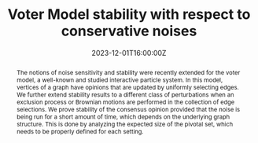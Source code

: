 ---
title: Voter Model stability with respect to conservative noises
show_date: false
share: false

event: CMS Winter Meeting
event_url: https://www2.cms.math.ca/Events/winter24/sessions_scientific#dp

location: Richmond, BC

summary: We discuss sensitivity and stability properties of the Voter Model with respect to conservative noises.
abstract: The notions of noise sensitivity and stability were recently extended for the voter model, a well-known and studied interactive particle system. In this model, vertices of a graph have opinions that are updated by uniformly selecting edges. We further extend stability results to a different class of perturbations when an exclusion process or Brownian motions are performed in the collection of edge selections. We prove stability of the consensus opinion provided that the noise is being run for a short amount of time, which depends on the underlying graph structure. This is done by analyzing the expected size of the pivotal set, which needs to be properly defined for each setting.

# Talk start and end times.
#   End time can optionally be hidden by prefixing the line with `#`.
date: '2023-12-01T16:00:00Z'
date_end: '2023-12-01T16:30:00Z'
all_day: false
reading_time: false

authors:
  - admin

tags: []

# Is this a featured talk? (true/false)
featured: false
---
